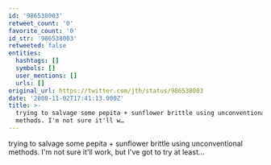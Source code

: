 ```yaml
---
id: '986538003'
retweet_count: '0'
favorite_count: '0'
id_str: '986538003'
retweeted: false
entities:
  hashtags: []
  symbols: []
  user_mentions: []
  urls: []
original_url: https://twitter.com/jth/status/986538003
date: '2008-11-02T17:41:13.000Z'
title: >-
  trying to salvage some pepita + sunflower brittle using unconventional
  methods. I'm not sure it'll w…
---
```


trying to salvage some pepita + sunflower brittle using unconventional methods. I'm not sure it'll work, but I've got to try at least...